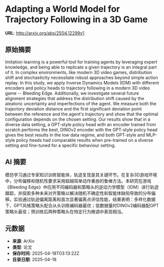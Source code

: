 # Adapting a World Model for Trajectory Following in a 3D Game

**URL**: http://arxiv.org/abs/2504.12299v1

## 原始摘要

Imitation learning is a powerful tool for training agents by leveraging
expert knowledge, and being able to replicate a given trajectory is an integral
part of it. In complex environments, like modern 3D video games, distribution
shift and stochasticity necessitate robust approaches beyond simple action
replay. In this study, we apply Inverse Dynamics Models (IDM) with different
encoders and policy heads to trajectory following in a modern 3D video game --
Bleeding Edge. Additionally, we investigate several future alignment strategies
that address the distribution shift caused by the aleatoric uncertainty and
imperfections of the agent. We measure both the trajectory deviation distance
and the first significant deviation point between the reference and the agent's
trajectory and show that the optimal configuration depends on the chosen
setting. Our results show that in a diverse data setting, a GPT-style policy
head with an encoder trained from scratch performs the best, DINOv2 encoder
with the GPT-style policy head gives the best results in the low data regime,
and both GPT-style and MLP-style policy heads had comparable results when
pre-trained on a diverse setting and fine-tuned for a specific behaviour
setting.


## AI 摘要

模仿学习通过专家知识训练智能体，轨迹复现是其关键环节。在复杂3D游戏环境中，分布偏移和随机性要求采用超越简单动作重放的鲁棒方法。本研究在游戏《Bleeding Edge》中应用不同编码器和策略头的逆动力学模型（IDM）进行轨迹跟踪，并探索多种未来对齐策略以解决随机不确定性和智能体缺陷导致的分布偏移。实验通过轨迹偏离距离和首次显著偏离点评估性能，结果表明：多样化数据下，GPT风格策略头配合从头训练编码器最优；低数据量时DINOv2编码器配GPT策略头最佳；预训练后两种策略头在特定行为微调中表现相当。

## 元数据

- **来源**: ArXiv
- **类型**: 论文
- **保存时间**: 2025-04-18T03:13:22Z
- **目录日期**: 2025-04-18
